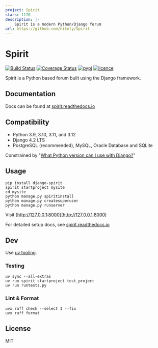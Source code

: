 ```yaml
---
project: Spirit
stars: 1170
description: |-
    Spirit is a modern Python/Django forum
url: https://github.com/nitely/Spirit
---
```


# Spirit

[![Build Status](https://img.shields.io/github/actions/workflow/status/nitely/Spirit/ci.yml?branch=master&style=flat-square)](https://github.com/nitely/Spirit/actions?query=workflow%3ACI)
[![Coverage Status](https://img.shields.io/coveralls/nitely/Spirit/master.svg?style=flat-square)](https://coveralls.io/r/nitely/Spirit)
[![pypi](https://img.shields.io/pypi/v/django-spirit.svg?style=flat-square)](https://pypi.python.org/pypi/django-spirit)
[![licence](https://img.shields.io/pypi/l/django-spirit.svg?style=flat-square)](https://raw.githubusercontent.com/nitely/Spirit/master/LICENSE)

Spirit is a Python based forum built using the Django framework.

## Documentation

Docs can be found at [spirit.readthedocs.io](http://spirit.readthedocs.io/en/latest/)

## Compatibility

* Python 3.9, 3.10, 3.11, and 3.12
* Django 4.2 LTS
* PostgreSQL (recommended), MySQL, Oracle Database and SQLite

Constrained by "[What Python version can I use with Django?](https://docs.djangoproject.com/en/dev/faq/install/#what-python-version-can-i-use-with-django)"

## Usage

```
pip install django-spirit
spirit startproject mysite
cd mysite
python manage.py spiritinstall
python manage.py createsuperuser
python manage.py runserver
```

Visit [http://127.0.0.1:8000](http://127.0.0.1:8000)

For detailed setup docs, see [spirit.readthedocs.io](http://spirit.readthedocs.io/en/latest/)

## Dev

Use [uv tooling](https://docs.astral.sh/uv/).

### Testing

```
uv sync --all-extras
uv run spirit startproject test_project
uv run runtests.py
```

### Lint & Format

```
uvx ruff check --select I --fix
uvx ruff format
```

## License

MIT

